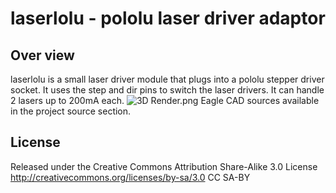 # laserlolu - pololu laser driver adaptor #

## Over view ##
laserlolu is a small laser driver module that plugs into a pololu stepper driver socket. It uses the step and dir pins to switch the laser drivers.
It can handle 2 lasers up to 200mA each.
![3D Render.png](https://bitbucket.org/repo/pj4EX6/images/710678886-3D%20Render.png)
Eagle CAD sources available in the project source section.

## License ##
Released under the Creative Commons Attribution Share-Alike 3.0 License
http://creativecommons.org/licenses/by-sa/3.0
CC SA-BY